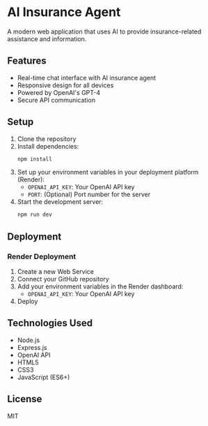 # AI Insurance Agent

A modern web application that uses AI to provide insurance-related assistance and information.

## Features

- Real-time chat interface with AI insurance agent
- Responsive design for all devices
- Powered by OpenAI's GPT-4
- Secure API communication

## Setup

1. Clone the repository
2. Install dependencies:
   ```bash
   npm install
   ```
3. Set up your environment variables in your deployment platform (Render):
   - `OPENAI_API_KEY`: Your OpenAI API key
   - `PORT`: (Optional) Port number for the server
4. Start the development server:
   ```bash
   npm run dev
   ```

## Deployment

### Render Deployment
1. Create a new Web Service
2. Connect your GitHub repository
3. Add your environment variables in the Render dashboard:
   - `OPENAI_API_KEY`: Your OpenAI API key
4. Deploy

## Technologies Used

- Node.js
- Express.js
- OpenAI API
- HTML5
- CSS3
- JavaScript (ES6+)

## License

MIT 